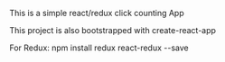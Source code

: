This is a simple react/redux click counting App

This project is also bootstrapped with create-react-app

For Redux: npm install redux react-redux --save
